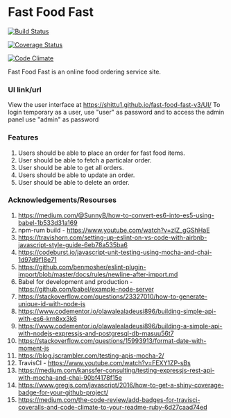 # Fast Food Fast

[![Build Status](https://travis-ci.org/Shittu1/fast-food-fast-v3.svg?branch=develop)](https://travis-ci.org/Shittu1/fast-food-fast-v3) 

[![Coverage Status](https://coveralls.io/repos/github/Shittu1/fast-food-fast-v3/badge.svg?branch=develop)](https://coveralls.io/github/Shittu1/fast-food-fast-v3?branch=develop)

[![Code Climate](https://codeclimate.com/github/codeclimate/codeclimate/badges/gpa.svg)](https://codeclimate.com/github/Shittu1/fast-food-fast-v3)

Fast Food Fast is an online food ordering service site.

### UI link/url

 View the user interface at https://shittu1.github.io/fast-food-fast-v3/UI/
 To login temporary as a user, use "user" as password and to access the admin panel use "admin" as password 

### Features
 1. Users should be able to place an order for fast food items.
 2. User should be able to fetch a particalar order.
 3. User should be able to get all orders.
 4. Users should be able to update an order.
 5. User should be able to delete an order.


### Acknowledgements/Resourses
1. https://medium.com/@SunnyB/how-to-convert-es6-into-es5-using-babel-1b533d31a169
2. npm-rum build - https://www.youtube.com/watch?v=zIZ_gGShHaE
3. https://travishorn.com/setting-up-eslint-on-vs-code-with-airbnb-javascript-style-guide-6eb78a535ba6
4. https://codeburst.io/javascript-unit-testing-using-mocha-and-chai-1d97d9f18e71
5. https://github.com/benmosher/eslint-plugin-import/blob/master/docs/rules/newline-after-import.md
6. Babel for development and production - https://github.com/babel/example-node-server
7. https://stackoverflow.com/questions/23327010/how-to-generate-unique-id-with-node-js
8. https://www.codementor.io/olawalealadeusi896/building-simple-api-with-es6-krn8xx3k6
9. https://www.codementor.io/olawalealadeusi896/building-a-simple-api-with-nodejs-expressjs-and-postgresql-db-masuu56t7
10. https://stackoverflow.com/questions/15993913/format-date-with-moment-js
11. https://blog.jscrambler.com/testing-apis-mocha-2/
12. TravisCI - https://www.youtube.com/watch?v=FEXY1ZP-sBs
13. https://medium.com/kanssfer-consulting/testing-expressjs-rest-api-with-mocha-and-chai-90bf4178f15e
14. https://www.gregjs.com/javascript/2016/how-to-get-a-shiny-coverage-badge-for-your-github-project/
15. https://medium.com/the-code-review/add-badges-for-travisci-coveralls-and-code-climate-to-your-readme-ruby-6d27caad74ed
